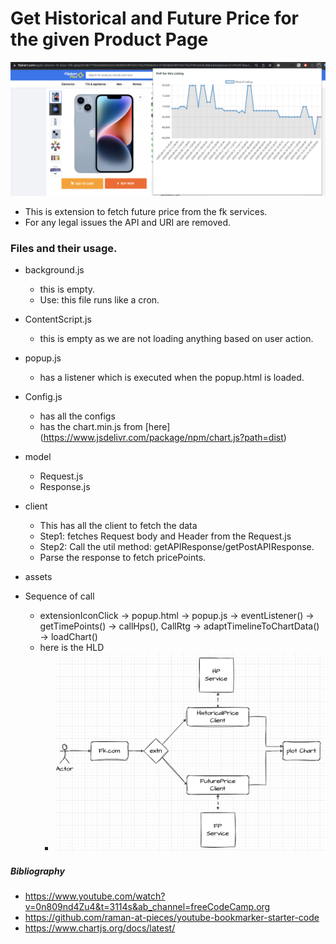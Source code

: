 


# Get Historical and Future Price for the given Product Page
![Iphone](assets/extnOp.png)  
- This is extension to fetch future price from the fk services.
- For any legal issues the API and URI are removed.

### Files and their usage.

- background.js
    - this is empty.
    - Use: this file runs like a cron.
- ContentScript.js
    - this is empty as we are not loading anything based on user action.
- popup.js
    - has a listener which is executed when the popup.html is loaded.

- Config.js
    - has all the configs
    - has the chart.min.js from [here] (https://www.jsdelivr.com/package/npm/chart.js?path=dist)
- model
    - Request.js
    - Response.js
- client
    - This has all the client to fetch the data
    - Step1: fetches Request body and Header from the Request.js
    - Step2: Call the util method: getAPIResponse/getPostAPIResponse.
    - Parse the response to fetch pricePoints.
- assets

- Sequence of call
    - extensionIconClick -> popup.html -> popup.js -> eventListener() -> getTimePoints() -> callHps(), CallRtg -> adaptTimelineToChartData() -> loadChart()
    - here is the HLD
        - ![HLD](assets/hld.png)



##### Bibliography
- https://www.youtube.com/watch?v=0n809nd4Zu4&t=3114s&ab_channel=freeCodeCamp.org
- https://github.com/raman-at-pieces/youtube-bookmarker-starter-code
- https://www.chartjs.org/docs/latest/

